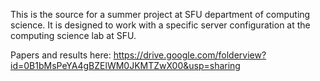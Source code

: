 This is the source for a summer project at SFU department of computing science. It is designed to work with a specific server configuration at the computing science lab at SFU.

Papers and results here:
https://drive.google.com/folderview?id=0B1bMsPeYA4gBZElWM0JKMTZwX00&usp=sharing